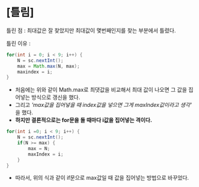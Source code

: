 # [틀림]
틀린 점 : 최대값은 잘 찾았지만 최대값이 몇번째인지를 찾는 부분에서 틀렸다.

틀린 이유 : 
```java
for(int i = 0; i < 9; i++) {
    N = sc.nextInt();
    max = Math.max(N, max);
    maxindex = i;
}
```
- 처음에는 위와 같이 Math.max로 최댓값을 비교해서 최대 값이 나오면 그 값을 집어넣는 방식으로 갱신을 했다.
- 그리고 *'max값을 집어넣을 때 index값을 넣으면 그게 maxIndex값이라고 생각'* 을 했다.
- **하지만 결론적으로는 for문을 돌 때마다 i값을 집어넣는 격이다.**
```java
for(int i =0; i < 9; i++) {
    N = sc.nextInt();
    if(N >= max) {
        max = N;
        maxIndex = i;
    }
}
```
- 따라서, 위의 식과 같이 if문으로 max값일 때 값을 집어넣는 방법으로 바꾸었다.